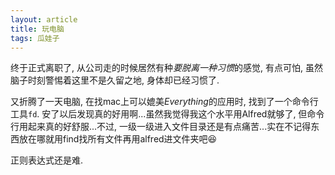 ```yaml
---
layout: article
title: 玩电脑
tags: 瓜娃子
---
```


终于正式离职了, 从公司走的时候居然有种*要脱离一种习惯*的感觉, 有点可怕, 虽然脑子时刻警惕着这里不是久留之地, 身体却已经习惯了.

 <!--more-->

又折腾了一天电脑, 在找mac上可以媲美*Everything*的应用时, 找到了一个命令行工具`fd`. 安了以后发现真的好用啊...虽然我觉得我这个水平用Alfred就够了, 但命令行用起来真的好舒服...不过, 一级一级进入文件目录还是有点痛苦...实在不记得东西放在哪就用find找所有文件再用alfred进文件夹吧😆

正则表达式还是难.